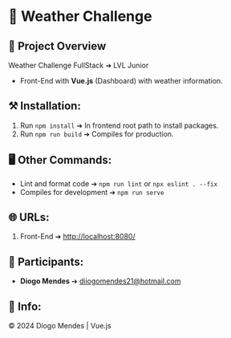 # 🚀 Weather Challenge

## 📖 Project Overview

Weather Challenge FullStack ➔ LVL Junior

-   Front-End with **Vue.js** (Dashboard) with weather information.

## ⚒️ Installation:

1. Run `npm install` ➔ In frontend root path to install packages.
2. Run `npm run build` ➔ Compiles for production.

## 🖥️ Other Commands:

-   Lint and format code ➔ `npm run lint` or `npx eslint . --fix`
-   Compiles for development ➔ `npm run serve`

## 🌐 URLs:

1. Front-End ➔ [http://localhost:8080/](http://localhost:8080/)

## 👥 Participants:

-   **Diogo Mendes** ➔ [diiogomendes21@hotmail.com](mailto:diiogomendes21@hotmail.com)

## 📅 Info:

© 2024 Diogo Mendes | Vue.js
